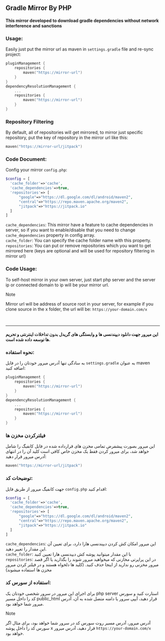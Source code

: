 ## Gradle Mirror By PHP

#### This mirror developed to download gradle dependencies without network interference and sanctions

### Usage:

Easily just put the mirror url as maven in `settings.gradle` file and re-sync project:

```kotlin
pluginManagement {
    repositories {
        maven("https://mirror-url")
    }
}
dependencyResolutionManagement {
    ...
    repositories {
        maven("https://mirror-url")
    }
}
```

### Repository Filtering
By default, all of repositories will get mirrored, to mirror just specific repository, put the key of repository in the mirror url like this:
```kotlin
maven("https://mirror-url/jitpack")
```

### Code Document:
Config your mirror `config.php`:
```php
$config = [
  'cache_folder'=>'cache',
  'cache_dependencies'=>true,
  'repositories'=> [
      "google"=>"https://dl.google.com/dl/android/maven2",
      "central"=>"https://repo.maven.apache.org/maven2",
      "jitpack"=>"https://jitpack.io"
  ]
]
```
`cache_dependencies`: This mirror have a feature to cache dependencies in server, so if you want to enable/disable that you need to change `cache_dependencies` property in config array.<br/>
`cache_folder`: You can specify the cache folder name with this property.<br/>
`repositories`: You can put or remove repositories which you want to get mirrored here (keys are optional and will be used for repository filtering in mirror url)

### Code Usage:
To self-host mirror in your own server, just start php server and the server ip or connected domain to ip will be your mirror url.
> [!NOTE]
> Mirror url will be address of source root in your server, for example if you clone source in the x folder, the url will be: `https://your-domain.com/x`

<br/>
<hr/>

#### این میرور جهت دانلود دیپندنسی ها و وابستگی های گریدل بدون تداخلات اینترنتی و تحریم ها توسعه داده شده است.

### نحوه استفاده:

به سادگی تنها آدرس میرور خودتان را در فایل `settings.gradle` به عنوان maven اضافه کنید:

```kotlin
pluginManagement {
    repositories {
        maven("https://mirror-url")
    }
}
dependencyResolutionManagement {
    ...
    repositories {
        maven("https://mirror-url")
    }
}
```

### فیلترکردن مخزن ها
این میرور بصورت پیشفرض تمامی مخزن های قرارداده شده در فایل کانفیگ را شامل خواهد شد، برای میرور کردن فقط یک مخزن خاص کافی است کلید آن را در انتهای آدرس میرور قرار دهید:
```kotlin
maven("https://mirror-url/jitpack")
```

### توضیحات کد:
جهت کانفیگ میرور از طریق فایل `config.php` اقدام کنید:
```php
$config = [
  'cache_folder'=>'cache',
  'cache_dependencies'=>true,
  'repositories'=> [
      "google"=>"https://dl.google.com/dl/android/maven2",
      "central"=>"https://repo.maven.apache.org/maven2",
      "jitpack"=>"https://jitpack.io"
  ]
]
```
`cache_dependencies`: این میرور امکان کش کردن دیپندنسی هارا دارد، برای تعیین آن این مقدار را تغییر دهید.<br/>
`cache_folder`: با این مقدار میتوانید پوشه کش دیپدنسی هارا تعیین کنید<br/>
`repositories`: در این پراپرتی مخازنی که میخواهید میرور شوند را بگذارید یا اگر قصد میرور مخزنی رو ندارید از اینجا حذف کنید. (کلید ها دلخواه هستند و در فیلتر کردن میرور مخزن ها استفاده میشوند)

### استفاده از سورس کد:
برای اجرای این میرور در سرور شخصی خودتان یک php server استارت کنید و سورس کد را داخل مسیر public_html قرار دهید، آیپی سرور یا دامنه متصل شده به آن، آدرس میرور شما خواهد بود.
> [!NOTE]
> آدرس میرور، آدرس مسیر روت سورس کد در سرور شما خواهد بود، برای مثال اگر سورس کد را داخل پوشه x قرار دهید، آدرس میرور `https://your-domain.com/x` خواهد بود.


